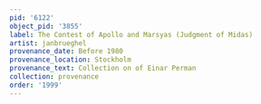```yaml
---
pid: '6122'
object_pid: '3855'
label: The Contest of Apollo and Marsyas (Judgment of Midas)
artist: janbrueghel
provenance_date: Before 1980
provenance_location: Stockholm
provenance_text: Collection on of Einar Perman
collection: provenance
order: '1999'
---
```

